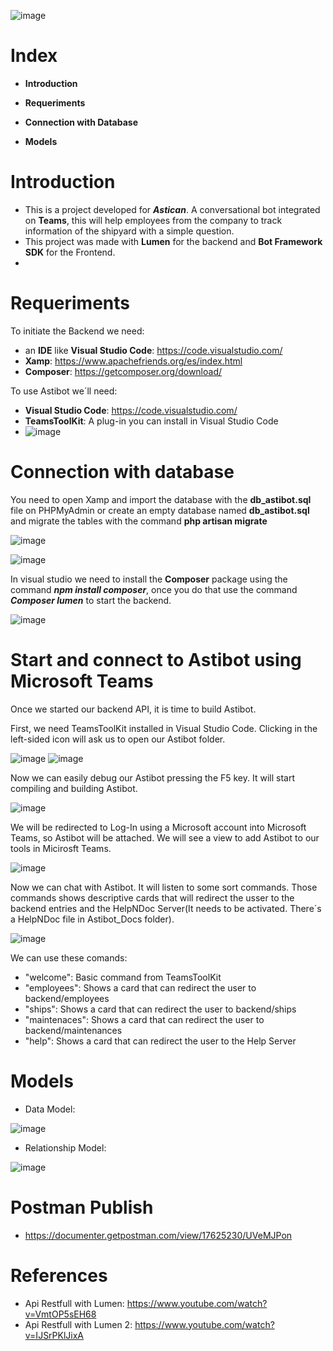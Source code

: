 ![image](https://user-images.githubusercontent.com/91074603/156426043-7440e4c2-66a6-4230-af2b-ff166bf8d118.png)

# Index

- **Introduction**

- **Requeriments**

- **Connection with Database**

- **Models**


# Introduction

- This is a project developed for ***Astican***. A conversational bot integrated on **Teams**, this will help employees from the company to track information of the shipyard with a simple question.
- This project was made with **Lumen** for the backend and **Bot Framework SDK** for the Frontend.
-

# Requeriments

To initiate the Backend we need: 
- an **IDE** like **Visual Studio Code**: https://code.visualstudio.com/
- **Xamp**: https://www.apachefriends.org/es/index.html
- **Composer**: https://getcomposer.org/download/


To use Astibot we´ll need: 
- **Visual Studio Code**: https://code.visualstudio.com/
- **TeamsToolKit**: A plug-in you can install in Visual Studio Code
- ![image](https://user-images.githubusercontent.com/91074603/156425801-2b1e9307-3a72-412d-af4c-1c005053e28e.png)

 
# Connection with database

You need to open Xamp and import the database with the **db_astibot.sql** file on PHPMyAdmin or create an empty database named **db_astibot.sql** and migrate the tables with the command **php artisan migrate**

![image](https://user-images.githubusercontent.com/91074521/156416250-4042b4a8-c081-4386-8326-d8c3522a84be.png)

![image](https://user-images.githubusercontent.com/91074521/156416444-b7f3a933-c078-4c64-b5be-c891f707f06a.png)


In visual studio we need to install the **Composer** package using the command ***npm install composer***, once you do that use the command ***Composer lumen*** to start the backend.

![image](https://user-images.githubusercontent.com/91074521/156417177-6b259e38-240f-4750-b456-2522fec5e0a3.png)

# Start and connect to Astibot using Microsoft Teams

Once we started our backend API, it is time to build Astibot.

First, we need TeamsToolKit installed in Visual Studio Code. Clicking in the left-sided icon will ask us to open our Astibot folder.

![image](https://user-images.githubusercontent.com/91074603/156426495-76d7f310-30c9-4ec0-a105-43e2e6eaa38a.png)
![image](https://user-images.githubusercontent.com/91074603/156426512-b35c44fe-c20d-49f1-9f4e-e018414a1b19.png)

Now we can easily debug our Astibot pressing the F5 key. It will start compiling and building Astibot.

![image](https://user-images.githubusercontent.com/91074603/156426768-b307afed-02c5-4fe7-a0a5-5956cbdd82c4.png)

We will be redirected to Log-In using a Microsoft account into Microsoft Teams, so Astibot will be attached. We will see a view to add Astibot to our tools in Micirosft Teams.

![image](https://user-images.githubusercontent.com/91074603/156427158-76162306-c59f-4ae2-8c55-02180f84eaf9.png)

Now we can chat with Astibot. It will listen to some sort commands. Those commands shows descriptive cards that will redirect the usser to the backend entries and the HelpNDoc Server(It needs to be activated. There´s a HelpNDoc file in Astibot_Docs folder).

![image](https://user-images.githubusercontent.com/91074603/156427938-f62ce2e4-e2a7-46dc-81ec-4f7bf33eccf1.png)

We can use these comands:

 - "welcome": Basic command from TeamsToolKit
 - "employees": Shows a card that can redirect the user to backend/employees
 - "ships": Shows a card that can redirect the user to backend/ships
 - "maintenaces": Shows a card that can redirect the user to backend/maintenances
 - "help": Shows a card that can redirect the user to the Help Server



# Models
- Data Model:

![image](https://user-images.githubusercontent.com/91074521/156423274-0b51aa1f-eb65-4be3-b1a5-6d18893b0a1b.png)

- Relationship Model:

![image](https://user-images.githubusercontent.com/91074521/156423488-2f535275-6445-4879-882d-9c00f4540d43.png)

# Postman Publish
 - https://documenter.getpostman.com/view/17625230/UVeMJPon

# References
 - Api Restfull with Lumen: https://www.youtube.com/watch?v=VmtOP5sEH68
 - Api Restfull with Lumen 2: https://www.youtube.com/watch?v=IJSrPKlJixA


